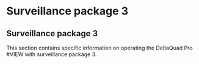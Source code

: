 # Surveillance package 3

## Surveillance package 3

This section contains specific information on operating the DeltaQuad Pro #VIEW with surveillance package 3.
